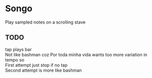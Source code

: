 # Songo

Play sampled notes on a scrolling stave  

## TODO

tap plays bar  
Not like bashman coz Por toda minha vida wants too more variation in tempo so  
First attempt just stop if no tap  
Second attempt is more like bashman  


